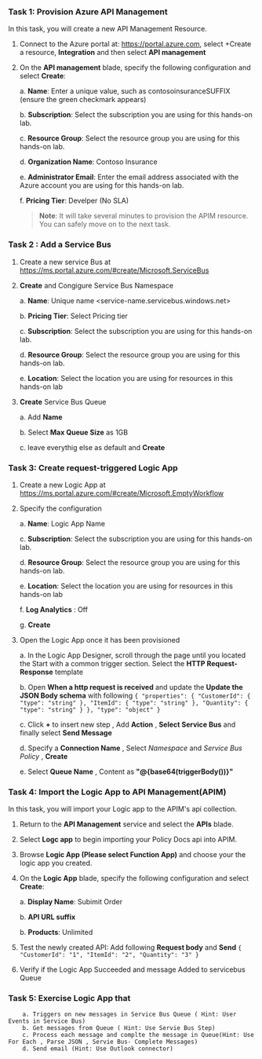 ### Task 1: Provision Azure API Management

In this task, you will create a new API Management Resource.

1.  Connect to the Azure portal at: <https://portal.azure.com>, select +Create a resource, **Integration** and then select **API management**
   
2.  On the **API management** blade, specify the following configuration and select **Create**:

    a.  **Name**: Enter a unique value, such as contosoinsuranceSUFFIX (ensure the green checkmark appears)

    b.  **Subscription**: Select the subscription you are using for this hands-on lab.

    c.  **Resource Group**: Select the resource group you are using for this hands-on lab.

    d.  **Organization Name**: Contoso Insurance

    e.  **Administrator Email**: Enter the email address associated with the Azure account you are using for this hands-on lab.

    f.  **Pricing Tier**: Develper (No SLA)
      > **Note**: It will take several minutes to provision the APIM resource. You can safely move on to the next task.

### Task 2 : Add a Service Bus
1.  Create a new service Bus at https://ms.portal.azure.com/#create/Microsoft.ServiceBus

2. **Create** and Congigure Service Bus Namespace

    a. **Name**: Unique name <service-name.servicebus.windows.net>

    b. **Pricing Tier**: Select Pricing tier

    c. **Subscription**: Select the subscription you are using for this hands-on lab.

    d. **Resource Group**: Select the resource group you are using for this hands-on lab.

    e. **Location**: Select the location you are using for resources in this hands-on lab

3. **Create** Service Bus Queue 

    a. Add **Name**
    
    b. Select **Max Queue Size** as 1GB

    c. leave everythig else as default and **Create**

### Task 3: Create request-triggered Logic App 
1.  Create a new Logic App at https://ms.portal.azure.com/#create/Microsoft.EmptyWorkflow

2. Specify the configuration

    a. **Name**: Logic App Name

    c. **Subscription**: Select the subscription you are using for this hands-on lab.

    d. **Resource Group**: Select the resource group you are using for this hands-on lab.

    e. **Location**: Select the location you are using for resources in this hands-on lab

    f. **Log Analytics** : Off

    g. **Create**

3. Open the Logic App once it has been provisioned

    a. In the Logic App Designer, scroll through the page until you located the Start with a common trigger section. Select the **HTTP Request-Response** template

    b. Open **When a http request is received** and update the **Update the JSON Body schema** with following
        ` {
    "properties": {
        "CustomerId": {
            "type": "string"
        },
        "ItemId": {
            "type": "string"
        },
        "Quantity": {
            "type": "string"
        }
    },
    "type": "object"
}
`

    c. Click **+** to insert new step , Add **Action** , **Select Service Bus** and finally select **Send Message**

    d. Specify a **Connection Name** , Select *Namespace* and *Service Bus Policy* , **Create**

    e. Select **Queue Name** , Content as **"@{base64(triggerBody())}"**


### Task 4: Import the Logic App to API Management(APIM)

In this task, you will import your Logic app to the APIM's api collection.

1.  Return to the **API Management** service and  select the **APIs** blade.

2.  Select **Logc app** to begin importing your Policy Docs api into APIM.

3.  Browse **Logic App (Please select Function App)** and choose your the logic app you created.

4.  On the **Logic App** blade, specify the following configuration and select **Create**:

    a.  **Display Name**: Subimit Order

    b. **API URL suffix**

    b.  **Products**: Unlimited

5. Test the newly created API: Add following **Request body** and **Send** 
     ` {
          "CustomerId": "1",
          "ItemId": "2",
          "Quantity": "3"
      } `

6. Verify if the Logic App Succeeded and message Added to servicebus Queue

### Task 5: Exercise Logic App  that

        a. Triggers on new messages in Service Bus Queue ( Hint: User Events in Service Bus)
        b. Get messages from Queue ( Hint: Use Servie Bus Step)
        c. Process each message and complte the message in Queue(Hint: Use For Each , Parse JSON , Servie Bus- Complete Messages)
        d. Send email (Hint: Use Outlook connector)
